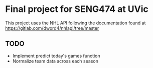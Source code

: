 # Final project for SENG474 at UVic
This project uses the NHL API following the documentation found at https://gitlab.com/dword4/nhlapi/tree/master

## TODO
- Implement predict today's games function
- Normalize team data across each season